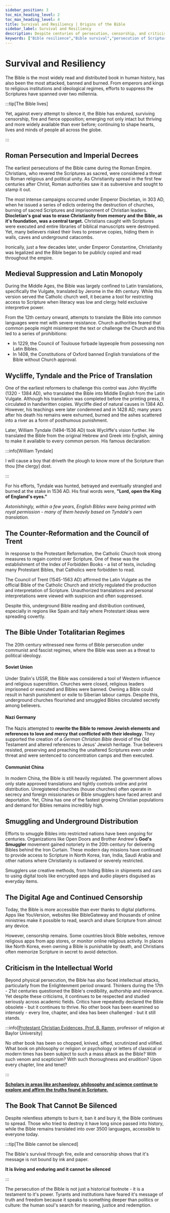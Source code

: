 ```yaml
---
sidebar_position: 3
toc_min_heading_level: 2
toc_max_heading_level: 4
title: Survival and Resiliency | Origins of the Bible
sidebar_label: Survival and Resiliency
description: Despite centuries of persecution, censorship, and criticism, the Bible has survived intact, remaining the most widely read and distributed book in history, testifying to its enduring relevance and divine preservation.
keywords: ["Bible resilience","Bible survival","persecution of Scripture","preservation of the Bible","indestructible Bible","enduring Scripture","Bible through history","banned books","historical survival","divine protection"]
---
```


# Survival and Resiliency

The Bible is the most widely read and distributed book in human history, has also been the most attacked,
banned and burned. From emperors and kings to religious institutions and ideological regimes, efforts to
suppress the Scriptures have spanned over two millennia.

:::tip[The Bible lives]

Yet, against every attempt to silence it, the Bible has endured, surviving censorship, fire and fierce
opposition; emerging not only intact but thriving and more widely available than ever before; continuing to
shape hearts, lives and minds of people all across the globe.

:::

## Roman Persecution and Imperial Decrees

The earliest persecutions of the Bible came during the Roman Empire. Christians, who revered the Scriptures
as sacred, were considered a threat to Roman religious and political unity. As Christianity spread in the
first few centuries after Christ, Roman authorities saw it as subversive and sought to stamp it out.

The most intense campaigns occurred under Emperor Diocletian, in 303 AD, when he issued a series of edicts
ordering the destruction of churches, burning of sacred Scriptures and imprisonment of Christian leaders.
**Diocletian's goal was to erase Christianity from memory and the Bible, as it's foundation, was a central
target.** Christians caught with Scriptures were executed and entire libraries of biblical manuscripts
were destroyed. Yet, many believers risked their lives to preserve copies, hiding them in walls, caves
and underground catacombs.

Ironically, just a few decades later, under Emperor Constantine, Christianity was legalized and the Bible
began to be publicly copied and read throughout the empire.

## Medieval Suppression and Latin Monopoly

During the Middle Ages, the Bible was largely confined to Latin translations, specifically the Vulgate,
translated by Jerome in the 4th century. While this version served the Catholic church well, it became a tool for
restricting access to Scripture when literacy was low and clergy held exclusive interpretive power.

From the 12th century onward, attempts to translate the Bible into common languages were met with severe
resistance. Church authorities feared that common people might misinterpret the text or challenge the
Church and this led to a series of prohibitions:
- In 1229, the Council of Toulouse forbade laypeople from possessing non Latin Bibles.
- In 1408, the Constitutions of Oxford banned English translations of the Bible without Church approval.

## Wycliffe, Tyndale and the Price of Translation

One of the earliest reformers to challenge this control was John Wycliffe (1320 - 1384 AD), who translated
the Bible into Middle English from the Latin Vulgate. Although his translation was completed before the
printing press, it circulated in handwritten copies. Wycliffe died of natural causes in 1384 AD. 
However, his teachings were later condemned and in 1428 AD; many years after his death his remains were
exhumed, burned and the ashes scattered into a river as a form of posthumous punishment.

Later, William Tyndale (1494-1536 AD) took Wycliffe's vision further. He translated the Bible from the
original Hebrew and Greek into English, aiming to make it available to every common person. His famous declaration:

:::info[William Tyndale]

I will cause a boy that driveth the plough to know more of the Scripture than thou [the clergy] dost.

:::

For his efforts, Tyndale was hunted, betrayed and eventually strangled and burned at the stake in 1536 AD.
His final words were, **"Lord, open the King of England's eyes."** 

*Astonishingly, within a few years,
English Bibles were being printed with royal permission - many of them heavily based on Tyndale's own
translation.*

## The Counter-Reformation and the Council of Trent

In response to the Protestant Reformation, the Catholic Church took strong measures to regain control over
Scripture. One of these was the establishment of the Index of Forbidden Books - a list of texts, including
many Protestant Bibles, that Catholics were forbidden to read.

The Council of Trent (1545-1563 AD) affirmed the Latin Vulgate as the official Bible of the Catholic Church
and strictly regulated the production and interpretation of Scripture. Unauthorized translations and personal
interpretations were viewed with suspicion and often suppressed.

Despite this, underground Bible reading and distribution continued, especially in regions like Spain and Italy
where Protestant ideas were spreading covertly.

## The Bible Under Totalitarian Regimes

The 20th century witnessed new forms of Bible persecution under communist and fascist regimes, where the Bible
was seen as a threat to political ideology.

#### Soviet Union

Under Stalin's USSR, the Bible was considered a tool of Western influence and religious superstition. Churches
were closed, religious leaders imprisoned or executed and Bibles were banned. Owning a Bible could result in
harsh punishment or exile to Siberian labour camps. Despite this, underground churches flourished and smuggled
Bibles circulated secretly among believers.

#### Nazi Germany

The Nazis attempted to **rewrite the Bible to remove Jewish elements and references to love and mercy that
conflicted with their ideology.** They supported the creation of a *German Christian Bible* devoid of the Old
Testament and altered references to Jesus' Jewish heritage. True believers resisted, preserving and preaching
the unaltered Scriptures even under threat and were sentenced to concentration camps and then executed.

#### Communist China

In modern China, the Bible is still heavily regulated. The government allows only state approved translations
and tightly controls online and print distribution. Unregistered churches (house churches) often operate in
secrecy and foreign missionaries or Bible smugglers have faced arrest and deportation. Yet, China has one
of the fastest growing Christian populations and demand for Bibles remains incredibly high.


## Smuggling and Underground Distribution

Efforts to smuggle Bibles into restricted nations have been ongoing for centuries. Organizations like Open Doors
and Brother Andrew's **God's Smuggler** movement gained notoriety in the 20th century for delivering Bibles behind
the Iron Curtain. These modern day missions have continued to provide access to Scripture in North Korea, Iran,
India, Saudi Arabia and other nations where Christianity is outlawed or severely restricted.

Smugglers use creative methods, from hiding Bibles in shipments and cars to using digital tools like encrypted
apps and audio players disguised as everyday items.

## The Digital Age and Continued Censorship

Today, the Bible is more accessible than ever thanks to digital platforms. Apps like YouVersion, websites like
BibleGateway and thousands of online ministries make it possible to read, search and share Scripture from
almost any device.

However, censorship remains. Some countries block Bible websites, remove religious apps from app stores, or
monitor online religious activity. In places like North Korea, even owning a Bible is punishable by death,
and Christians often memorize Scripture in secret to avoid detection.

## Criticism in the Intellectual World

Beyond physical persecution, the Bible has also faced intellectual attacks, particularly from the Enlightenment period
onward. Thinkers during the 17th - 21st centuries questioned the Bible's credibility, authorship and relevance. Yet
despite these criticisms, it continues to be respected and studied seriously across academic fields. Critics have repeatedly
declared the Bible obsolete - but it continues to thrive. No other book has been examined so intensely - every line, chapter,
and idea has been challenged - but it still stands.

:::info[[Protestant Christian Evidences, Prof. B. Ramm,](https://www.amazon.com/Protestant-Christian-Evidences-Bernard-Rahm/dp/B000NL2HV6) professor of religion at Baylor University]

No other book has been so chopped, knived, sifted, scrutinized and vilified. What book on philosophy or
religion or psychology or letters of classical or modern times has been subject to such a mass attack as the
Bible? With such venom and scepticism? With such thoroughness and erudition? Upon every chapter, line and tenet?

:::

**[Scholars in areas like archaeology, philosophy and science continue to explore and affirm the truths found in Scripture.](../credibility/prophecies-fulfilled.md#what-scholars-say)**

## The Book That Cannot Be Silenced

Despite relentless attempts to burn it, ban it and bury it, the Bible continues to spread. Those who tried to
destroy it have long since passed into history, while the Bible remains translated into over 3500 languages,
accessible to everyone today.

:::tip[The Bible cannot be silenced]

The Bible's survival through fire, exile and censorship shows that it's message is not bound by ink and paper.

**It is living and enduring and it cannot be silenced**

:::

The persecution of the Bible is not just a historical footnote - it is a testament to it's power. Tyrants
and institutions have feared it's message of truth and freedom because it speaks to something deeper than
politics or culture: the human soul's search for meaning, justice and redemption.
